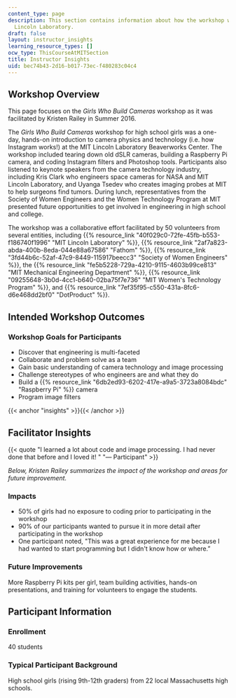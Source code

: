 ```yaml
---
content_type: page
description: This section contains information about how the workshop was run at MIT
  Lincoln Laboratory.
draft: false
layout: instructor_insights
learning_resource_types: []
ocw_type: ThisCourseAtMITSection
title: Instructor Insights
uid: bec74b43-2d16-b017-73ec-f480283c04c4
---
```

## Workshop Overview

This page focuses on the _Girls Who Build Cameras_ workshop as it was facilitated by Kristen Railey in Summer 2016.

The _Girls Who Build Cameras_ workshop for high school girls was a one-day, hands-on introduction to camera physics and technology (i.e. how Instagram works!) at the MIT Lincoln Laboratory Beaverworks Center. The workshop included tearing down old dSLR cameras, building a Raspberry Pi camera, and coding Instagram filters and Photoshop tools. Participants also listened to keynote speakers from the camera technology industry, including Kris Clark who engineers space cameras for NASA and MIT Lincoln Laboratory, and Uyanga Tsedev who creates imaging probes at MIT to help surgeons find tumors. During lunch, representatives from the Society of Women Engineers and the Women Technology Program at MIT presented future opportunities to get involved in engineering in high school and college.

The workshop was a collaborative effort facilitated by 50 volunteers from several entities, including {{% resource_link "40f029c0-72fe-45fb-b553-f186740f1996" "MIT Lincoln Laboratory" %}}, {{% resource_link "2af7a823-abda-400b-8eda-044e88a67586" "Fathom" %}}, {{% resource_link "3fd44b6c-52af-47c9-8449-115917beecc3" "Society of Women Engineers" %}}, the {{% resource_link "fe5b5228-729a-4210-9115-4603b99ce813" "MIT Mechanical Engineering Department" %}}, {{% resource_link "09255648-3b0d-4cc1-b640-02ba75f7e736" "MIT Women's Technology Program" %}}, and {{% resource_link "7ef35f95-c550-431a-8fc6-d6e468dd2bf0" "DotProduct" %}}. 

## Intended Workshop Outcomes

### Workshop Goals for Participants

- Discover that engineering is multi-faceted
- Collaborate and problem solve as a team
- Gain basic understanding of camera technology and image processing
- Challenge stereotypes of who engineers are and what they do
- Build a {{% resource_link "6db2ed93-6202-417e-a9a5-3723a8084bdc" "Raspberry Pi" %}} camera
- Program image filters

{{< anchor "insights" >}}{{< /anchor >}}

## Facilitator Insights

{{< quote "I learned a lot about code and image processing. I had never done that before and I loved it!&nbsp;" "— Participant" >}}

_Below, Kristen Railey summarizes the impact of the workshop and areas for future improvement._

### Impacts

- 50% of girls had no exposure to coding prior to participating in the workshop
- 90% of our participants wanted to pursue it in more detail after participating in the workshop
- One participant noted, "This was a great experience for me because I had wanted to start programming but I didn't know how or where.”

### Future Improvements

More Raspberry Pi kits per girl, team building activities, hands-on presentations, and training for volunteers to engage the students.

## Participant Information

### Enrollment

40 students

### Typical Participant Background

High school girls (rising 9th-12th graders) from 22 local Massachusetts high schools.